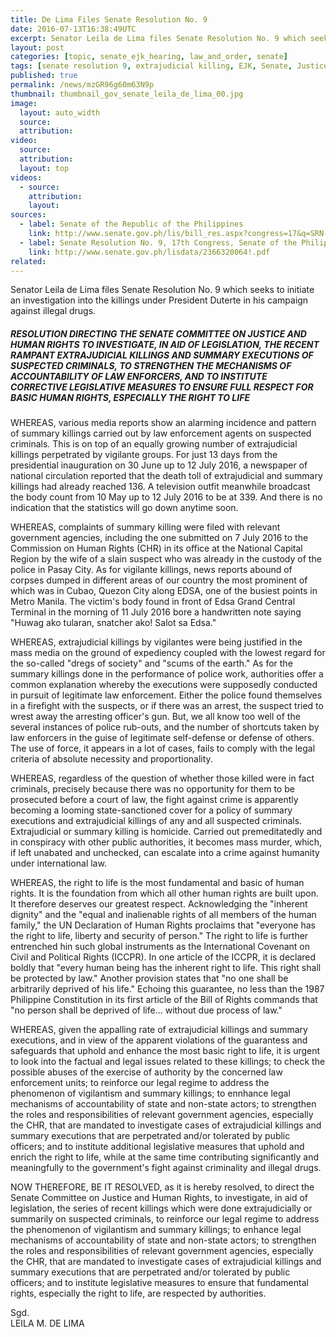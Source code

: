 ```yaml
---
title: De Lima Files Senate Resolution No. 9
date: 2016-07-13T16:38:49UTC
excerpt: Senator Leila de Lima files Senate Resolution No. 9 which seeks to initiate an investigation into the killings under President Duterte in his campaign against illegal drugs.
layout: post
categories: [topic, senate_ejk_hearing, law_and_order, senate]
tags: [senate resolution 9, extrajudicial killing, EJK, Senate, Justice and Human Rights Committee, Leila de Lima, senate resolution, Senate]
published: true
permalink: /news/mzGR96g60m63N9p
thumbnail: thumbnail_gov_senate_leila_de_lima_00.jpg
image:
  layout: auto_width
  source:
  attribution:
video:
  source:
  attribution:
  layout: top
videos:
  - source:
    attribution:
    layout:
sources:
  - label: Senate of the Republic of the Philippines
    link: http://www.senate.gov.ph/lis/bill_res.aspx?congress=17&q=SRN-9
  - label: Senate Resolution No. 9, 17th Congress, Senate of the Philippines
    link: http://www.senate.gov.ph/lisdata/2366320064!.pdf
related:
---
```


Senator Leila de Lima files Senate Resolution No. 9 which seeks to initiate an investigation into the killings under President Duterte in his campaign against illegal drugs.

##### RESOLUTION DIRECTING THE SENATE COMMITTEE ON JUSTICE AND HUMAN RIGHTS TO INVESTIGATE, IN AID OF LEGISLATION, THE RECENT RAMPANT EXTRAJUDICIAL KILLINGS AND SUMMARY EXECUTIONS OF SUSPECTED CRIMINALS, TO STRENGTHEN THE MECHANISMS OF ACCOUNTABILITY OF LAW ENFORCERS, AND TO INSTITUTE CORRECTIVE LEGISLATIVE MEASURES TO ENSURE FULL RESPECT FOR BASIC HUMAN RIGHTS, ESPECIALLY THE RIGHT TO LIFE

WHEREAS, various media reports show an alarming incidence and pattern of summary killings carried out by law enforcement agents on suspected criminals. This is on top of an equally growing number of extrajudicial killings perpetrated by vigilante groups. For just 13 days from the presidential inauguration on 30 June up to 12 July 2016, a newspaper of national circulation reported that the death toll of extrajudicial and summary killings had already reached 136. A television outfit meanwhile broadcast the body count from 10 May up to 12 July 2016 to be at 339. And there is no indication that the statistics will go down anytime soon.

WHEREAS, complaints of summary killing were filed with relevant government agencies, including the one submitted on 7 July 2016 to the Commission on Human Rights (CHR) in its office at the National Capital Region by the wife of a slain suspect who was already in the custody of the police in Pasay City. As for vigilante killings, news reports abound of corpses dumped in different areas of our country the most prominent of which was in Cubao, Quezon City along EDSA, one of the busiest points in Metro Manila. The victim's body found in front of Edsa Grand Central Terminal in the morning of 11 July 2016 bore a handwritten note saying
"Huwag ako tularan, snatcher ako! Salot sa Edsa."

WHEREAS, extrajudicial killings by vigilantes were being justified in the mass media on the ground of expediency coupled with the lowest regard for the so-called "dregs of society" and "scums of the earth." As for the summary killings done in the performance of police work, authorities offer a common explanation whereby the executions were supposedly conducted in pursuit of legitimate law enforcement. Either the police found themselves in a firefight with the suspects, or if there was an arrest, the suspect tried to wrest away the arresting officer's gun. But, we all know too well of the several instances of police rub-outs, and the number of shortcuts taken by law enforcers in the guise of legitimate self-defense or defense of others. The use of force, it appears in a lot of cases, fails to comply with the legal criteria of absolute necessity and proportionality.

WHEREAS, regardless of the question of whether those killed were in fact criminals, precisely because there was no opportunity for them to be prosecuted before a court of law, the fight against crime is apparently becoming a looming state-sanctioned cover for a policy of summary executions and extrajudicial killings of any and all suspected criminals. Extrajudicial or summary killing is homicide. Carried out premeditatedly and in conspiracy with other public authorities, it becomes mass murder, which, if left unabated and unchecked, can escalate into a crime against humanity under international law.

WHEREAS, the right to life is the most fundamental and basic of human rights. It is the foundation from which all other human rights are built upon. It therefore deserves our greatest respect. Acknowledging the "inherent dignity" and the "equal and inalienable rights of all members of the human family," the UN Declaration of Human Rights proclaims that "everyone has the right to life, liberty and security of person." The right to life is further entrenched hin such global instruments as the International Covenant on Civil and Political Rights (ICCPR). In one article of the ICCPR, it is declared boldly that "every human being has the inherent right to life. This right shall be protected by law." Another provision states that "no one shall be arbitrarily deprived of his life." Echoing this guarantee, no less than the 1987 Philippine Constitution in its first article of the Bill of Rights commands that "no person shall be deprived of life... without due process of law."

WHEREAS, given the appalling rate of extrajudicial killings and summary executions, and in view of the apparent violations of the guarantess and safeguards that uphold and enhance the most basic right to life, it is urgent to look into the factual and legal issues related to these killings; to check the possible abuses of the exercise of authority by the concerned law enforcement units; to reinforce our legal regime to address the phenomenon of vigilantism and summary killings; to ennhance legal mechanisms of accountability of state and non-state actors; to strengthen the roles and responsibilities of relevant government agencies, especially the CHR, that are mandated to investigate cases of extrajudicial killings and summary executions that are perpetrated and/or tolerated by public officers; and to institute additional legislative measures that uphold and enrich the right to life, while at the same time contributing significantly and meaningfully to the government's fight against criminality and illegal drugs.

NOW THEREFORE, BE IT RESOLVED, as it is hereby resolved, to direct the Senate Committee on Justice and Human Rights, to investigate, in aid of legislation, the series of recent killings which were done extrajudicially or summarily on suspected criminals, to reinforce our legal regime to address the phenomenon of vigilantism and summary killings; to enhance legal mechanisms of accountability of state and non-state actors; to strengthen the roles and responsibilities of relevant government agencies, especially the CHR, that are mandated to investigate cases of extrajudicial killings and summary executions that are perpetrated and/or tolerated by public officers; and to institute
legislative measures to ensure that fundamental rights, especially the right to life, are respected by authorities.

Sgd.<br>
LEILA M. DE LIMA
